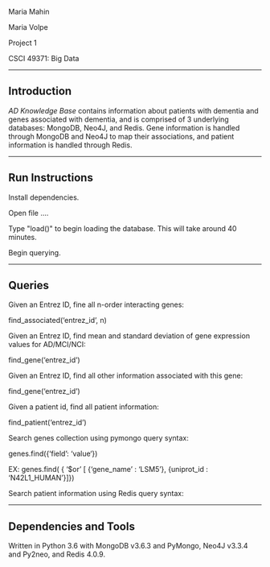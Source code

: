 Maria Mahin

Maria Volpe

Project 1

CSCI 49371: Big Data

-----------------------------------
Introduction
-----------------------------------

_AD Knowledge Base_ contains information about patients with dementia and genes associated with dementia, and is comprised of 3 underlying databases: MongoDB, Neo4J, and Redis. Gene information is handled through MongoDB and Neo4J to map their associations, and patient information is handled through Redis.

-----------------------------------
Run Instructions
-----------------------------------
Install dependencies.

Open file ....

Type "load()" to begin loading the database. This will take around 40 minutes.

Begin querying.

-----------------------------------
Queries
-----------------------------------

Given an Entrez ID, fine all n-order interacting genes:

find\_associated(‘entrez_id’, n)


Given an Entrez ID, find mean and standard deviation of gene expression values for AD/MCI/NCI:

find\_gene(‘entrez_id’)


Given an Entrez ID, find all other information associated with this gene:

find\_gene(‘entrez_id’)


Given a patient id, find all patient information:

find\_patient(‘entrez_id’)


Search genes collection using pymongo query syntax:

genes.find({‘field’: ‘value‘})


EX: 
genes.find( { ‘$or’ [ {‘gene\_name’ : ‘LSM5’}, {uniprot\_id : ‘N42L1\_HUMAN’}]})


Search patient information using Redis query syntax:


-----------------------------------
Dependencies and Tools
-----------------------------------
Written in Python 3.6 with MongoDB v3.6.3 and PyMongo, Neo4J v3.3.4 and Py2neo, and Redis 4.0.9. 